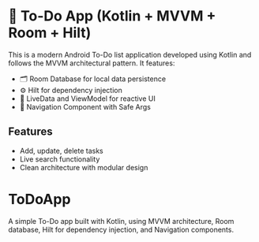 # 📝 To-Do App (Kotlin + MVVM + Room + Hilt)

This is a modern Android To-Do list application developed using Kotlin and follows the MVVM architectural pattern. It features:

- 🗂 Room Database for local data persistence
- ⚙️ Hilt for dependency injection
- 🔄 LiveData and ViewModel for reactive UI
- 🧭 Navigation Component with Safe Args

## Features
- Add, update, delete tasks
- Live search functionality
- Clean architecture with modular design
# ToDoApp
A simple To-Do app built with Kotlin, using MVVM architecture, Room database, Hilt for dependency injection, and Navigation components.
